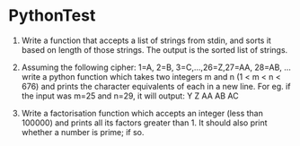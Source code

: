 # PythonTest

1. Write a function that accepts a list of strings from stdin, and sorts it based on length of those strings. 
The output is the sorted list of strings.

2. Assuming the following cipher: 1=A, 2=B, 3=C,...,26=Z,27=AA, 28=AB, … 
write a python function which takes two integers m and n (1 < m < n < 676) and prints the character equivalents of each in 
a new line. For eg. if the input was m=25 and n=29, it will output:
  	Y
  	Z
    AA
    AB
    AC
    
3. Write a factorisation function which accepts an integer (less than 100000) and prints all its factors greater than 1. 
It should also print whether a number is prime; if so.    
